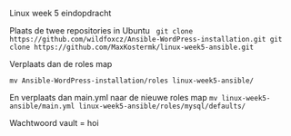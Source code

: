 Linux week 5 eindopdracht

Plaats de twee repositories in Ubuntu
` git clone https://github.com/wildfoxcz/Ansible-WordPress-installation.git
git clone https://github.com/MaxKostermk/linux-week5-ansible.git`

Verplaats dan de roles map

`mv Ansible-WordPress-installation/roles linux-week5-ansible/`

En verplaats dan main.yml naar de nieuwe roles map
`mv linux-week5-ansible/main.yml linux-week5-ansible/roles/mysql/defaults/`

Wachtwoord vault = hoi
